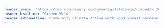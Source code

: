 ```yaml
---
header_image: "https://res.cloudinary.com/growdigital/image/upload/w_1600,q_50/v1629230002/elephant-garlic-flower.jpg"
header_headline: "Garden Wild"
header_subheadline: "Community Climate Action with Food Forest Gardens"
---
```

